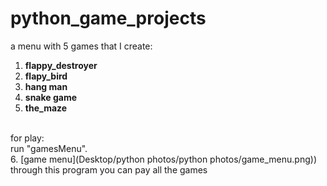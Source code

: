 # python_game_projects
a menu with 5 games that I create: 
1. **flappy_destroyer<br />**
2. **flapy_bird<br />**
3. **hang man<br />**
4. **snake game<br />**
5. **the_maze<br />**                      
<br />
for play:<br />
run "gamesMenu".<br /> 
6. [game menu](Desktop/python photos/python photos/game_menu.png))
through this program you can pay all the games<br />

